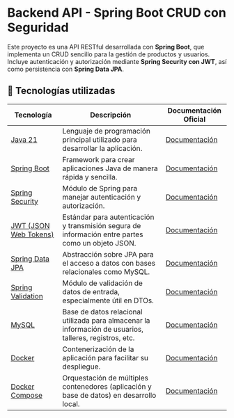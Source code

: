 # Backend API - Spring Boot CRUD con Seguridad

Este proyecto es una API RESTful desarrollada con **Spring Boot**, que implementa un CRUD sencillo para la gestión de productos y usuarios. Incluye autenticación y autorización mediante **Spring Security con JWT**, así como persistencia con **Spring Data JPA**.

## 🚀 Tecnologías utilizadas

| Tecnología | Descripción | Documentación Oficial |
|------------|-------------|----------------------|
| [Java 21](https://openjdk.org/projects/jdk/21/) | Lenguaje de programación principal utilizado para desarrollar la aplicación. | [Documentación](https://docs.oracle.com/en/java/javase/21/) |
| [Spring Boot](https://spring.io/projects/spring-boot) | Framework para crear aplicaciones Java de manera rápida y sencilla. | [Documentación](https://docs.spring.io/spring-boot/docs/current/reference/htmlsingle/) |
| [Spring Security](https://spring.io/projects/spring-security) | Módulo de Spring para manejar autenticación y autorización. | [Documentación](https://docs.spring.io/spring-security/reference/) |
| [JWT (JSON Web Tokens)](https://jwt.io/) | Estándar para autenticación y transmisión segura de información entre partes como un objeto JSON. | [Documentación](https://jwt.io/introduction) |
| [Spring Data JPA](https://spring.io/projects/spring-data-jpa) | Abstracción sobre JPA para el acceso a datos con bases relacionales como MySQL. | [Documentación](https://docs.spring.io/spring-data/jpa/reference/jpa.html) |
| [Spring Validation](https://docs.spring.io/spring-framework/reference/core/validation.html) | Módulo de validación de datos de entrada, especialmente útil en DTOs. | [Documentación](https://docs.spring.io/spring-framework/reference/core/validation/beanvalidation.html) |
| [MySQL](https://www.mysql.com/) | Base de datos relacional utilizada para almacenar la información de usuarios, talleres, registros, etc. | [Documentación](https://dev.mysql.com/doc/) |
| [Docker](https://www.docker.com/) | Contenerización de la aplicación para facilitar su despliegue. | [Documentación](https://docs.docker.com/) |
| [Docker Compose](https://docs.docker.com/compose/) | Orquestación de múltiples contenedores (aplicación y base de datos) en desarrollo local. | [Documentación](https://docs.docker.com/compose/) |